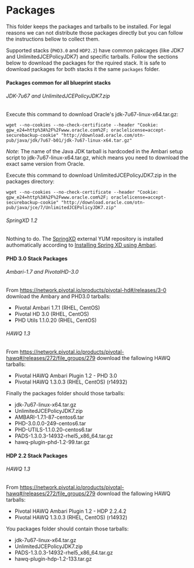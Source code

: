 # Packages
This folder keeps the packages and tarballs to be installed. For legal reasons we can not distribute those packages directly but you can follow the instructions bellow to collect them. 

Supported stacks (`PHD3.0` and `HDP2.2`) have common pakcages (like JDK7 and UnlimitedJCEPolicyJDK7) and specific tarballs. Follow the sections below to download the packages for the rquired stack. It is safe to download packages for both stacks it the same `packages` folder. 

#### Packages common for all blueprint stacks

###### JDK-7u67 and UnlimitedJCEPolicyJDK7.zip
Execute this command to download Oracle's jdk-7u67-linux-x64.tar.gz:
```
wget --no-cookies --no-check-certificate --header "Cookie: gpw_e24=http%3A%2F%2Fwww.oracle.com%2F; oraclelicense=accept-securebackup-cookie" "http://download.oracle.com/otn-pub/java/jdk/7u67-b01/jdk-7u67-linux-x64.tar.gz"
```
*Note*: The name of the Java JDK tarball is hardcoded in the Ambari setup script to jdk-7u67-linux-x64.tar.gz, which means you need to download the exact same version from Oracle.

Execute this command to download  UnlimitedJCEPolicyJDK7.zip in the packages directory:
```
wget --no-cookies --no-check-certificate --header "Cookie: gpw_e24=http%3A%2F%2Fwww.oracle.com%2F; oraclelicense=accept-securebackup-cookie" "http://download.oracle.com/otn-pub/java/jce/7/UnlimitedJCEPolicyJDK7.zip"
```
###### SpringXD 1.2
Nothing to do. The [SpringXD](http://projects.spring.io/spring-xd/) external YUM repository is installed authomatically according to [Installing Spring XD using Ambari](https://github.com/spring-projects/spring-xd-ambari/blob/master/src/docs/asciidoc/InstallingXDwithAmbari.asciidoc).

#### PHD 3.0 Stack Packages

###### Ambari-1.7 and PivotalHD-3.0
From https://network.pivotal.io/products/pivotal-hd#/releases/3-0 download the Ambary and PHD3.0 tarballs:
* Pivotal Ambari 1.7.1 (RHEL, CentOS)
* Pivotal HD 3.0 (RHEL, CentOS)
* PHD Utils 1.1.0.20 (RHEL, CentOS)

###### HAWQ 1.3
From https://network.pivotal.io/products/pivotal-hawq#/releases/272/file_groups/279 download the fallowing HAWQ tarballs:
* Pivotal HAWQ Ambari Plugin 1.2 - PHD 3.0
* Pivotal HAWQ 1.3.0.3 (RHEL, CentOS) (r14932)

Finally the packages folder should those tarballs:
* jdk-7u67-linux-x64.tar.gz
* UnlimitedJCEPolicyJDK7.zip
* AMBARI-1.7.1-87-centos6.tar
* PHD-3.0.0.0-249-centos6.tar
* PHD-UTILS-1.1.0.20-centos6.tar
* PADS-1.3.0.3-14932-rhel5_x86_64.tar.gz
* hawq-plugin-phd-1.2-99.tar.gz

#### HDP 2.2 Stack Packages
###### HAWQ 1.3
From https://network.pivotal.io/products/pivotal-hawq#/releases/272/file_groups/279 download the fallowing HAWQ tarballs:
* Pivotal HAWQ Ambari Plugin 1.2 - HDP 2.2.4.2
* Pivotal HAWQ 1.3.0.3 (RHEL, CentOS) (r14932)
 
You packages folder should contain those tarballs:
* jdk-7u67-linux-x64.tar.gz
* UnlimitedJCEPolicyJDK7.zip
* PADS-1.3.0.3-14932-rhel5_x86_64.tar.gz
* hawq-plugin-hdp-1.2-133.tar.gz

